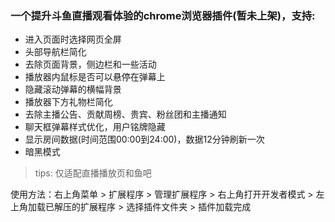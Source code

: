 ### 一个提升斗鱼直播观看体验的chrome浏览器插件(暂未上架)，支持:

- 进入页面时选择网页全屏
- 头部导航栏简化
- 去除页面背景，侧边栏和一些活动
- 播放器内鼠标是否可以悬停在弹幕上
- 隐藏滚动弹幕的横幅背景
- 播放器下方礼物栏简化
- 去除主播公告、贡献周榜、贵宾、粉丝团和主播通知
- 聊天框弹幕样式优化，用户铭牌隐藏
- 显示房间数据(时间范围00:00到24:00)，数据12分钟刷新一次
- 暗黑模式

> tips: 仅适配直播播放页和鱼吧


使用方法：右上角菜单 > 扩展程序 > 管理扩展程序 > 右上角打开开发者模式 > 左上角加载已解压的扩展程序 >
选择插件文件夹 > 插件加载完成